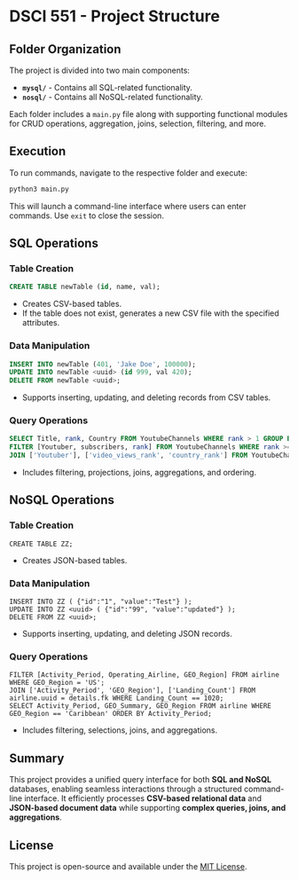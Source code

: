 # DSCI 551 - Project Structure

## Folder Organization
The project is divided into two main components:
- **`mysql/`** - Contains all SQL-related functionality.
- **`nosql/`** - Contains all NoSQL-related functionality.

Each folder includes a `main.py` file along with supporting functional modules for CRUD operations, aggregation, joins, selection, filtering, and more.

## Execution
To run commands, navigate to the respective folder and execute:
```bash
python3 main.py
```
This will launch a command-line interface where users can enter commands. Use `exit` to close the session.

## SQL Operations
### **Table Creation**
```sql
CREATE TABLE newTable (id, name, val);
```
- Creates CSV-based tables.
- If the table does not exist, generates a new CSV file with the specified attributes.

### **Data Manipulation**
```sql
INSERT INTO newTable (401, 'Jake Doe', 100000);
UPDATE INTO newTable <uuid> (id 999, val 420);
DELETE FROM newTable <uuid>;
```
- Supports inserting, updating, and deleting records from CSV tables.

### **Query Operations**
```sql
SELECT Title, rank, Country FROM YoutubeChannels WHERE rank > 1 GROUP BY Country ORDER BY Country;
FILTER [Youtuber, subscribers, rank] FROM YoutubeChannels WHERE rank >= 5;
JOIN ['Youtuber'], ['video_views_rank', 'country_rank'] FROM YoutubeChannels.uuid = YoutubeViews.fk WHERE country_rank >= 5 ORDER BY Youtuber;
```
- Includes filtering, projections, joins, aggregations, and ordering.

## NoSQL Operations
### **Table Creation**
```nosql
CREATE TABLE ZZ;
```
- Creates JSON-based tables.

### **Data Manipulation**
```nosql
INSERT INTO ZZ ( {"id":"1", "value":"Test"} );
UPDATE INTO ZZ <uuid> ( {"id":"99", "value":"updated"} );
DELETE FROM ZZ <uuid>;
```
- Supports inserting, updating, and deleting JSON records.

### **Query Operations**
```nosql
FILTER [Activity_Period, Operating_Airline, GEO_Region] FROM airline WHERE GEO_Region = 'US';
JOIN ['Activity_Period', 'GEO_Region'], ['Landing_Count'] FROM airline.uuid = details.fk WHERE Landing_Count == 1020;
SELECT Activity_Period, GEO_Summary, GEO_Region FROM airline WHERE GEO_Region == 'Caribbean' ORDER BY Activity_Period;
```
- Includes filtering, selections, joins, and aggregations.

## Summary
This project provides a unified query interface for both **SQL and NoSQL** databases, enabling seamless interactions through a structured command-line interface. It efficiently processes **CSV-based relational data** and **JSON-based document data** while supporting **complex queries, joins, and aggregations**.

## License
This project is open-source and available under the [MIT License](LICENSE).
